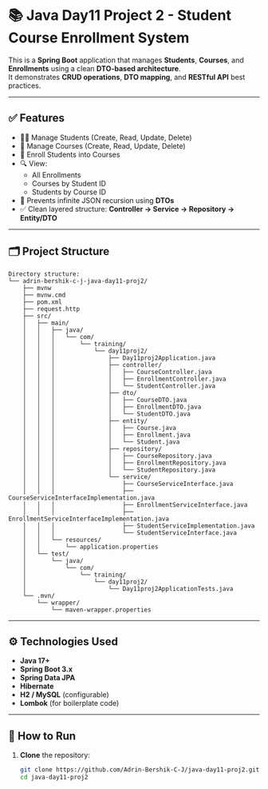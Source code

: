 # 📚 Java Day11 Project 2 - Student Course Enrollment System

This is a **Spring Boot** application that manages **Students**, **Courses**, and **Enrollments** using a clean **DTO-based architecture**.  
It demonstrates **CRUD operations**, **DTO mapping**, and **RESTful API** best practices.

---

## ✅ Features
- 👨‍🎓 Manage Students (Create, Read, Update, Delete)
- 📘 Manage Courses (Create, Read, Update, Delete)
- 📝 Enroll Students into Courses
- 🔍 View:
  - All Enrollments
  - Courses by Student ID
  - Students by Course ID
- 🚫 Prevents infinite JSON recursion using **DTOs**
- ✅ Clean layered structure: **Controller → Service → Repository → Entity/DTO**

---

## 🗂️ Project Structure
```
Directory structure:
└── adrin-bershik-c-j-java-day11-proj2/
    ├── mvnw
    ├── mvnw.cmd
    ├── pom.xml
    ├── request.http
    ├── src/
    │   ├── main/
    │   │   ├── java/
    │   │   │   └── com/
    │   │   │       └── training/
    │   │   │           └── day11proj2/
    │   │   │               ├── Day11proj2Application.java
    │   │   │               ├── controller/
    │   │   │               │   ├── CourseController.java
    │   │   │               │   ├── EnrollmentController.java
    │   │   │               │   └── StudentController.java
    │   │   │               ├── dto/
    │   │   │               │   ├── CourseDTO.java
    │   │   │               │   ├── EnrollmentDTO.java
    │   │   │               │   └── StudentDTO.java
    │   │   │               ├── entity/
    │   │   │               │   ├── Course.java
    │   │   │               │   ├── Enrollment.java
    │   │   │               │   └── Student.java
    │   │   │               ├── repository/
    │   │   │               │   ├── CourseRepository.java
    │   │   │               │   ├── EnrollmentRepository.java
    │   │   │               │   └── StudentRepository.java
    │   │   │               └── service/
    │   │   │                   ├── CourseServiceInterface.java
    │   │   │                   ├── CourseServiceInterfaceImplementation.java
    │   │   │                   ├── EnrollmentServiceInterface.java
    │   │   │                   ├── EnrollmentServiceInterfaceImplementation.java
    │   │   │                   ├── StudentServiceImplementation.java
    │   │   │                   └── StudentServiceInterface.java
    │   │   └── resources/
    │   │       └── application.properties
    │   └── test/
    │       └── java/
    │           └── com/
    │               └── training/
    │                   └── day11proj2/
    │                       └── Day11proj2ApplicationTests.java
    └── .mvn/
        └── wrapper/
            └── maven-wrapper.properties
```

---

## ⚙️ Technologies Used
- **Java 17+**
- **Spring Boot 3.x**
- **Spring Data JPA**
- **Hibernate**
- **H2 / MySQL** (configurable)
- **Lombok** (for boilerplate code)

---

## 🚀 How to Run
1. **Clone** the repository:
   ```bash
   git clone https://github.com/Adrin-Bershik-C-J/java-day11-proj2.git
   cd java-day11-proj2
